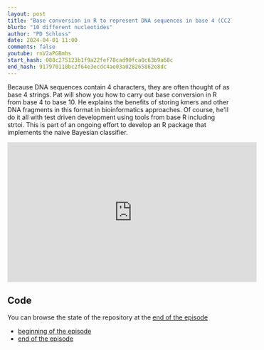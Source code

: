 ```yaml
---
layout: post
title: "Base conversion in R to represent DNA sequences in base 4 (CC270)"
blurb: "10 different nucleotides"
author: "PD Schloss"
date: 2024-04-01 11:00
comments: false
youtube: rnV2aPGBmhs
start_hash: 088c275123b1f9a22fef78cad90fca0c63b9a68c
end_hash: 917970118bc2f64e3ecdc4ae03a028265862e8dc
---
```


Because DNA sequences contain 4 characters, they are often thought of as base 4 strings. Pat will show you how to carry out base conversion in R from base 4 to base 10. He explains the benefits of storing kmers and other DNA fragments in this format in bioinformatics approaches. Of course, he'll do it all with test driven development using tools from base R including strtoi. This is part of an ongoing effort to develop an R package that implements the naive Bayesian classifier.

<iframe style="margin: 0 auto;display:block;" width="560" height="315" src="https://www.youtube.com/embed/{{ page.youtube }}" frameborder="0" allow="accelerometer; autoplay; encrypted-media; gyroscope; picture-in-picture" allowfullscreen></iframe>

## Code

You can browse the state of the repository at the [end of the episode](https://github.com/riffomonas/phylotyper/tree/{{page.end_hash}})

* [beginning of the episode](https://github.com/riffomonas/drought_index/tree/{{page.start_hash}})
* [end of the episode](https://github.com/riffomonas/drought_index/tree/{{page.end_hash}})
